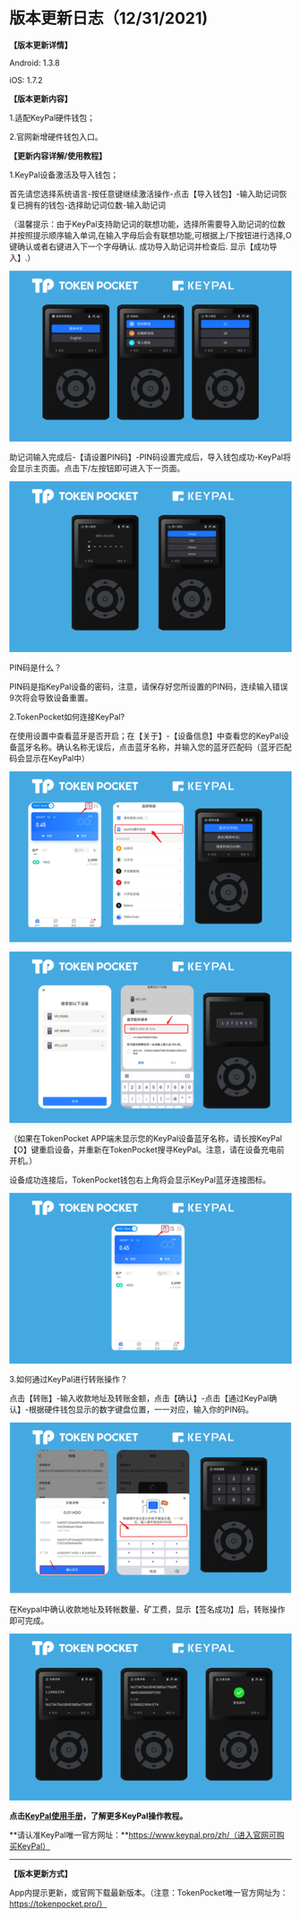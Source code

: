 # 版本更新日志（12/31/2021)

**【版本更新详情】**

Android: 1.3.8

iOS: 1.7.2

&#x20;

**【版本更新内容】**

1.适配KeyPal硬件钱包；

2.官网新增硬件钱包入口。

&#x20;

**【更新内容详解/使用教程】**

1.KeyPal设备激活及导入钱包；

首先请您选择系统语言-按任意键继续激活操作-点击【导入钱包】-输入助记词恢复已拥有的钱包-选择助记词位数-输入助记词

（温馨提示：由于KeyPal支持助记词的联想功能，选择所需要导入助记词的位数并按照提示顺序输入单词,在输入字母后会有联想功能,可根据上/下按钮进行选择,O键确认或者右键进入下一个字母确认. 成功导入助记词并检查后. 显示【成功导入】.）

![](<../../.gitbook/assets/image (27) (1).png>)

助记词输入完成后-【请设置PIN码】-PIN码设置完成后，导入钱包成功-KeyPal将会显示主页面。点击下/左按钮即可进入下一页面。

![](<../../.gitbook/assets/image (21).png>)

PIN码是什么？

PIN码是指KeyPal设备的密码，注意，请保存好您所设置的PIN码，连续输入错误9次将会导致设备重置。



2.TokenPocket如何连接KeyPal?

在使用设置中查看蓝牙是否开启；在【关于】-【设备信息】中查看您的KeyPal设备蓝牙名称。确认名称无误后，点击蓝牙名称，并输入您的蓝牙匹配码（蓝牙匹配码会显示在KeyPal中）

![](<../../.gitbook/assets/image (24) (1).png>)

![](<../../.gitbook/assets/image (25) (1) (1).png>)

（如果在TokenPocket APP端未显示您的KeyPal设备蓝牙名称，请长按KeyPal【O】键重启设备，并重新在TokenPocket搜寻KeyPal。注意，请在设备充电前开机。）

&#x20;

设备成功连接后，TokenPocket钱包右上角将会显示KeyPal蓝牙连接图标。

![](<../../.gitbook/assets/image (22) (1).png>)

3.如何通过KeyPal进行转账操作？

点击【转账】-输入收款地址及转账金额，点击【确认】-点击【通过KeyPal确认】-根据硬件钱包显示的数字键盘位置，一一对应，输入你的PIN码。

![](<../../.gitbook/assets/image (28).png>)

在Keypal中确认收款地址及转帐数量、矿工费，显示【签名成功】后，转账操作即可完成。&#x20;

![](<../../.gitbook/assets/image (26) (1).png>)

**点击**[**KeyPal使用手册**](https://keypal.gitbook.io/zh-cn/keypal-tutorial)**，了解更多KeyPal操作教程。**

**请认准KeyPal唯一官方网址：**https://www.keypal.pro/zh/（进入官网可购买KeyPal）

****

**【版本更新方式】**

App内提示更新，或官网下载最新版本。（注意：TokenPocket唯一官方网址为：https://tokenpocket.pro/）
